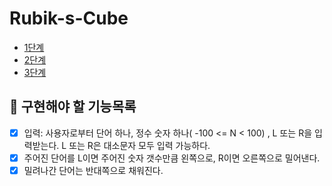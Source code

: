 # Rubik-s-Cube

- [1단계](https://github.com/msmn1729/Rubik-s-Cube/tree/step-1)
- [2단계](https://github.com/msmn1729/Rubik-s-Cube/tree/step-2)
- [3단계](https://github.com/msmn1729/Rubik-s-Cube/tree/step-3)

## :memo: 구현해야 할 기능목록

- [x] 입력: 사용자로부터 단어 하나, 정수 숫자 하나( -100 <= N < 100) , L 또는 R을 입력받는다. L 또는 R은 대소문자 모두 입력 가능하다.
- [x] 주어진 단어를 L이면 주어진 숫자 갯수만큼 왼쪽으로, R이면 오른쪽으로 밀어낸다.
- [x] 밀려나간 단어는 반대쪽으로 채워진다.
